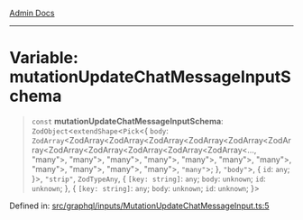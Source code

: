 [Admin Docs](/)

***

# Variable: mutationUpdateChatMessageInputSchema

> `const` **mutationUpdateChatMessageInputSchema**: `ZodObject`\<`extendShape`\<`Pick`\<\{ `body`: `ZodArray`\<ZodArray\<ZodArray\<ZodArray\<ZodArray\<ZodArray\<ZodArray\<ZodArray\<ZodArray\<ZodArray\<ZodArray\<ZodArray\<..., "many"\>, "many"\>, "many"\>, "many"\>, "many"\>, "many"\>, "many"\>, "many"\>, "many"\>, "many"\>, "many"\>, `"many"`\>; \}, `"body"`\>, \{ `id`: `any`; \}\>, `"strip"`, `ZodTypeAny`, \{ `[key: string]`: `any`;  `body`: `unknown`; `id`: `unknown`; \}, \{ `[key: string]`: `any`;  `body`: `unknown`; `id`: `unknown`; \}\>

Defined in: [src/graphql/inputs/MutationUpdateChatMessageInput.ts:5](https://github.com/Suyash878/talawa-api/blob/0d5834ec7c0ad3d008c3a8e58fbf32c7824b9122/src/graphql/inputs/MutationUpdateChatMessageInput.ts#L5)
